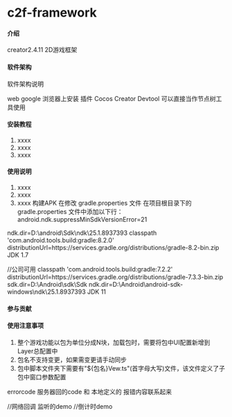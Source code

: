 # c2f-framework

#### 介绍
creator2.4.11 2D游戏框架

#### 软件架构
软件架构说明

 web google 浏览器上安装 插件 Cocos Creator Devtool  可以直接当作节点树工具使用

#### 安装教程

1.  xxxx
2.  xxxx
3.  xxxx

#### 使用说明

1.  xxxx
2.  xxxx
3.  xxxx
构建APK 
在修改 gradle.properties 文件
在项目根目录下的 gradle.properties 文件中添加以下行：
android.ndk.suppressMinSdkVersionError=21

ndk.dir=D\:\\android\\Sdk\\ndk\\25.1.8937393
classpath 'com.android.tools.build:gradle:8.2.0'
distributionUrl=https\://services.gradle.org/distributions/gradle-8.2-bin.zip
JDK 1.7

//公司可用
classpath 'com.android.tools.build:gradle:7.2.2'
distributionUrl=https\://services.gradle.org/distributions/gradle-7.3.3-bin.zip
sdk.dir=D\:\\Android\\sdk\\Sdk
ndk.dir=D\:\\Android\\android-sdk-windows\\ndk\\25.1.8937393
JDK 11


#### 参与贡献


#### 使用注意事项

1. 整个游戏功能以包为单位分成N块，加载包时，需要将包中UI配置新增到Layer总配置中
2. 包名不支持变更，如果需变更请手动同步
3. 包中脚本文件夹下需要有"${包名}Vew.ts"(首字母大写)文件，该文件定义了子包中窗口参数配置


errorcode 服务器回的code 和 本地定义的 报错内容联系起来




//网络回调  监听的demo
//倒计时demo